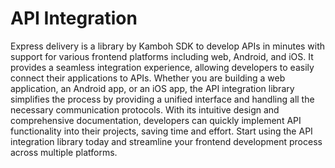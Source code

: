 # API Integration

Express delivery is a library by Kamboh SDK to develop APIs in minutes
with support for various frontend platforms including web, Android, and iOS. It provides a seamless integration experience, allowing developers to easily connect their applications to APIs. Whether you are building a web application, an Android app, or an iOS app, the API integration library simplifies the process by providing a unified interface and handling all the necessary communication protocols. With its intuitive design and comprehensive documentation, developers can quickly implement API functionality into their projects, saving time and effort. Start using the API integration library today and streamline your frontend development process across multiple platforms.
